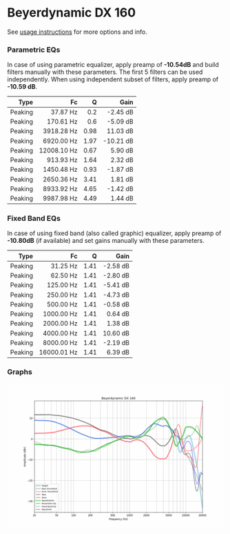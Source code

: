 # Beyerdynamic DX 160
See [usage instructions](https://github.com/jaakkopasanen/AutoEq#usage) for more options and info.

### Parametric EQs
In case of using parametric equalizer, apply preamp of **-10.54dB** and build filters manually
with these parameters. The first 5 filters can be used independently.
When using independent subset of filters, apply preamp of **-10.59 dB**.

| Type    | Fc          |    Q | Gain      |
|--------:|------------:|-----:|----------:|
| Peaking | 37.87 Hz    | 0.2  | -2.45 dB  |
| Peaking | 170.61 Hz   | 0.6  | -5.09 dB  |
| Peaking | 3918.28 Hz  | 0.98 | 11.03 dB  |
| Peaking | 6920.00 Hz  | 1.97 | -10.21 dB |
| Peaking | 12008.10 Hz | 0.67 | 5.90 dB   |
| Peaking | 913.93 Hz   | 1.64 | 2.32 dB   |
| Peaking | 1450.48 Hz  | 0.93 | -1.87 dB  |
| Peaking | 2650.36 Hz  | 3.41 | 1.81 dB   |
| Peaking | 8933.92 Hz  | 4.65 | -1.42 dB  |
| Peaking | 9987.98 Hz  | 4.49 | 1.44 dB   |

### Fixed Band EQs
In case of using fixed band (also called graphic) equalizer, apply preamp of **-10.80dB**
(if available) and set gains manually with these parameters.

| Type    | Fc          |    Q | Gain     |
|--------:|------------:|-----:|---------:|
| Peaking | 31.25 Hz    | 1.41 | -2.58 dB |
| Peaking | 62.50 Hz    | 1.41 | -2.80 dB |
| Peaking | 125.00 Hz   | 1.41 | -5.41 dB |
| Peaking | 250.00 Hz   | 1.41 | -4.73 dB |
| Peaking | 500.00 Hz   | 1.41 | -0.58 dB |
| Peaking | 1000.00 Hz  | 1.41 | 0.64 dB  |
| Peaking | 2000.00 Hz  | 1.41 | 1.38 dB  |
| Peaking | 4000.00 Hz  | 1.41 | 10.60 dB |
| Peaking | 8000.00 Hz  | 1.41 | -2.19 dB |
| Peaking | 16000.01 Hz | 1.41 | 6.39 dB  |

### Graphs
![](./Beyerdynamic%20DX%20160.png)